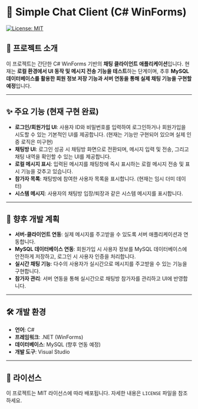 # 💬 Simple Chat Client (C# WinForms)

[![License: MIT](https://img.shields.io/badge/License-MIT-yellow.svg)](https://opensource.org/licenses/MIT)

## 📝 프로젝트 소개

이 프로젝트는 간단한 C# WinForms 기반의 **채팅 클라이언트 애플리케이션**입니다. 현재는 **로컬 환경에서 UI 동작 및 메시지 전송 기능을 테스트**하는 단계이며, 추후 **MySQL 데이터베이스를 활용한 회원 정보 저장 기능과 서버 연동을 통해 실제 채팅 기능을 구현할 예정**입니다.

---

## ✨ 주요 기능 (현재 구현 완료)

* **로그인/회원가입 UI**: 사용자 ID와 비밀번호를 입력하여 로그인하거나 회원가입을 시도할 수 있는 기본적인 UI를 제공합니다. (현재는 기능만 구현되어 있으며 실제 인증 로직은 미구현)
* **채팅방 UI**: 로그인 성공 시 채팅방 화면으로 전환되며, 메시지 입력 및 전송, 그리고 채팅 내역을 확인할 수 있는 UI를 제공합니다.
* **로컬 메시지 표시**: 입력된 메시지를 채팅창에 즉시 표시하는 로컬 메시지 전송 및 표시 기능을 갖추고 있습니다.
* **참가자 목록**: 채팅방에 참여한 사용자 목록을 표시합니다. (현재는 임시 더미 데이터)
* **시스템 메시지**: 사용자의 채팅방 입장/퇴장과 같은 시스템 메시지를 표시합니다.

---

## 🚀 향후 개발 계획

* **서버-클라이언트 연동**: 실제 메시지를 주고받을 수 있도록 서버 애플리케이션과 연동합니다.
* **MySQL 데이터베이스 연동**: 회원가입 시 사용자 정보를 MySQL 데이터베이스에 안전하게 저장하고, 로그인 시 사용자 인증을 처리합니다.
* **실시간 채팅 기능**: 다수의 사용자가 실시간으로 메시지를 주고받을 수 있는 기능을 구현합니다.
* **참가자 관리**: 서버 연동을 통해 실시간으로 채팅방 참가자를 관리하고 UI에 반영합니다.

---

## 🛠️ 개발 환경

* **언어**: C#
* **프레임워크**: .NET (WinForms)
* **데이터베이스**: MySQL (향후 연동 예정)
* **개발 도구**: Visual Studio

---

## 📄 라이선스

이 프로젝트는 MIT 라이선스에 따라 배포됩니다. 자세한 내용은 `LICENSE` 파일을 참조하세요.